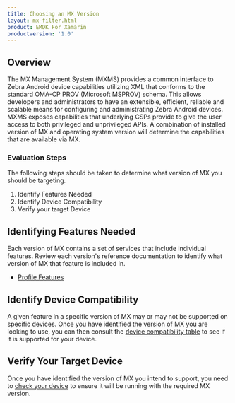 ```yaml
---
title: Choosing an MX Version
layout: mx-filter.html
product: EMDK For Xamarin
productversion: '1.0'
---
```


## Overview
The MX Management System (MXMS) provides a common interface to Zebra Android device capabilities utilizing XML that conforms to the standard OMA-CP PROV (Microsoft MSPROV) schema. This allows developers and administrators to have an extensible, efficient, reliable and scalable means for configuring and administrating Zebra Android devices. MXMS exposes capabilities that underlying CSPs provide to give the user access to both privileged and unprivileged APIs. A combination of installed version of MX and operating system version will determine the capabilities that are available via MX.

### Evaluation Steps
The following steps should be taken to determine what version of MX you should be targeting.

1. Identify Features Needed
2. Identify Device Compatibility
3. Verify your target Device

## Identifying Features Needed
Each version of MX contains a set of services that include individual features. Review each version's reference documentation to identify what version of MX that feature is included in.

* [Profile Features](../)

## Identify Device Compatibility
A given feature in a specific version of MX may or may not be supported on specific devices. Once you have identified the version of MX you are looking to use, you can then consult the [device compatibility table](../compatibility) to see if it is supported for your device.

## Verify Your Target Device
Once you have identified the version of MX you intend to support, you need to [check your device](../version-on-device) to ensure it will be running with the required MX version.  

















